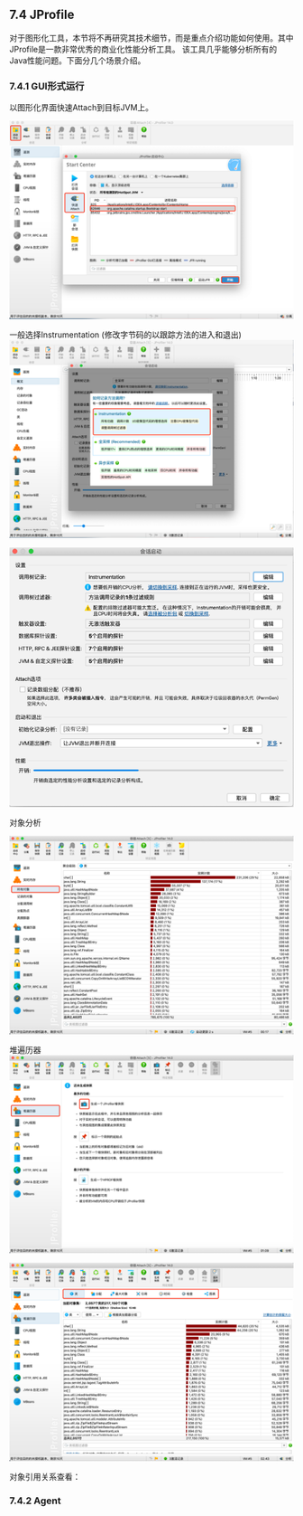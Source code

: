 ## 7.4 JProfile
对于图形化工具，本节将不再研究其技术细节，而是重点介绍功能如何使用。其中JProfile是一款非常优秀的商业化性能分析工具。
该工具几乎能够分析所有的Java性能问题。下面分几个场景介绍。

### 7.4.1 GUI形式运行

以图形化界面快速Attach到目标JVM上。

![img.png](../../.vuepress/public/images/book/tools/7-30.png)

一般选择Instrumentation (修改字节码的以跟踪方法的进入和退出)
![img_1.png](../../.vuepress/public/images/book/tools/7-31.png)


![img_2.png](../../.vuepress/public/images/book/tools/7-32.png)


对象分析

![img_3.png](../../.vuepress/public/images/book/tools/7-33.png)

堆遍历器
![img_4.png](../../.vuepress/public/images/book/tools/7-34.png)


![img_5.png](../../.vuepress/public/images/book/tools/7-35.png)

对象引用关系查看：

### 7.4.2 Agent